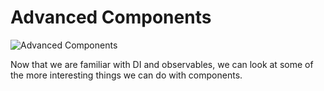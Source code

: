 # Advanced Components

![Advanced Components](../images/advanced-component.jpg "Advanced Components")

Now that we are familiar with DI and observables, we can look at some of the more interesting things we can do with components.
